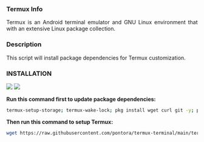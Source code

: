 ### Termux Info
<p align=justify>
Termux is an Android terminal emulator and GNU Linux environment that with an extensive Linux package collection.<br>
</p>

### Description
<p align=justify>
This script will install package dependencies for Termux customization. 
</p>

### INSTALLATION
![](https://img.shields.io/badge/ANDROID-3DDC84?style=flat&color=brightgreen&logo=android&logoColor=white)
![](https://img.shields.io/badge/BASH_SCRIPT-%23121011.svg?style=flat&color=darkslategray&logo=gnu-bash&logoColor=white)

**Run this command first to update package dependencies:**
```bash
termux-setup-storage; termux-wake-lock; pkg install wget curl git -y; pkg upgrade -y;
```

**Then run this command to setup Termux:**
```bash
wget https://raw.githubusercontent.com/pontora/termux-terminal/main/termux.sh; chmod +x termux.sh; ./termux.sh;
```
